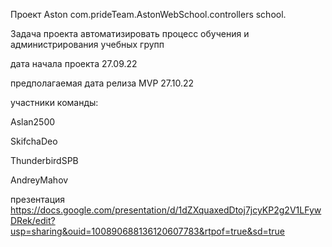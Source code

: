 
Проект Aston com.prideTeam.AstonWebSchool.controllers school.

Задача проекта автоматизировать процесс обучения и администрирования учебных групп

дата начала проекта 27.09.22

предполагаемая дата релиза MVP 27.10.22

участники команды:

Aslan2500

SkifchaDeo

ThunderbirdSPB

AndreyMahov

презентация https://docs.google.com/presentation/d/1dZXquaxedDtoj7jcyKP2g2V1LFywDRek/edit?usp=sharing&ouid=100890688136120607783&rtpof=true&sd=true

